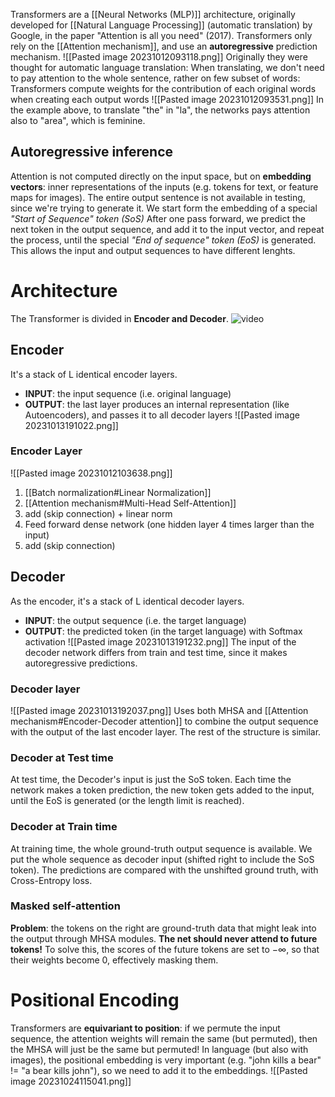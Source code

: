 Transformers are a [[Neural Networks (MLP)]] architecture, originally developed for [[Natural Language Processing]] (automatic translation) by Google, in the paper "Attention is all you need" (2017).
Transformers only rely on the [[Attention mechanism]], and use an **autoregressive** prediction mechanism.
![[Pasted image 20231012093118.png]]
Originally they were thought for automatic language translation:
When translating, we don't need to pay attention to the whole sentence, rather on few subset of words: Transformers compute weights for the contribution of each original words when creating each output words 
![[Pasted image 20231012093531.png]]
In the example above, to translate "the" in "la", the networks pays attention also to "area", which is feminine.
## Autoregressive inference
Attention is not computed directly on the input space, but on **embedding vectors**: inner representations of the inputs (e.g. tokens for text, or feature maps for images).
The entire output sentence is not available in testing, since we're trying to generate it.
We start form the embedding of a special _"Start of Sequence" token (SoS)_
After one pass forward, we predict the next token in the output sequence, and add it to the input vector, and repeat the process, until the special _"End of sequence" token (EoS)_ is generated.
This allows the input and output sequences to have different lenghts.
# Architecture
The Transformer is divided in **Encoder and Decoder**.
![video](https://www.youtube.com/watch?v=4Bdc55j80l8)
## Encoder
It's a stack of L identical encoder layers.
- **INPUT**: the input sequence (i.e. original language)
- **OUTPUT**: the last layer produces an internal representation (like Autoencoders), and passes it to all decoder layers
![[Pasted image 20231013191022.png]]
### Encoder Layer
![[Pasted image 20231012103638.png]]
1) [[Batch normalization#Linear Normalization]]
2) [[Attention mechanism#Multi-Head Self-Attention]]
3) add (skip connection) + linear norm
4) Feed forward dense network (one hidden layer 4 times larger than the input)
5) add (skip connection)

## Decoder
As the encoder, it's a stack of L identical decoder layers.
- **INPUT**: the output sequence (i.e. the target language)
- **OUTPUT**: the predicted token (in the target language) with Softmax activation
![[Pasted image 20231013191232.png]]
The input of the decoder network differs from train and test time, since it makes autoregressive predictions.

### Decoder layer
![[Pasted image 20231013192037.png]]
Uses both MHSA and [[Attention mechanism#Encoder-Decoder attention]] to combine the output sequence with the output of the last encoder layer. The rest of the structure is similar.

### Decoder at Test time 
At test time, the Decoder's input is just the SoS token. Each time the network makes a token prediction, the new token gets added to the input, until the EoS is generated (or the length limit is reached).
### Decoder at Train time
At training time, the whole ground-truth output sequence is available. We put the whole sequence as decoder input (shifted right to include the SoS token).
The predictions are compared with the unshifted ground truth, with Cross-Entropy loss.

### Masked self-attention
**Problem**: the tokens on the right are ground-truth data that might leak into the output through MHSA modules. 
**The net should never attend to future tokens!**
To solve this, the scores of the future tokens are set to $-\infty$, so that their weights become 0, effectively masking them.  

# Positional Encoding
Transformers are **equivariant to position**: if we permute the input sequence, the attention weights will remain the same (but permuted), then the MHSA will just be the same but permuted!
In language (but also with images), the positional embedding is very important (e.g. "john kills a bear" != "a bear kills john"), so we need to add it to the embeddings.
![[Pasted image 20231024115041.png]]

